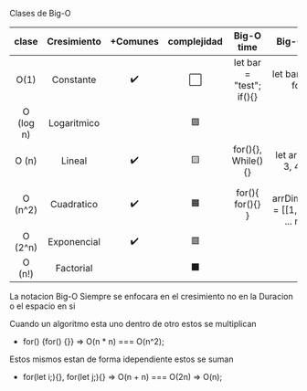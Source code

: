 
Clases de Big-O

|   clase   | Cresimiento | +Comunes | complejidad |        Big-O time        |                    Big-O space                    |
| :-------: | :---------: | :------: | :---------: | :----------------------: | :-----------------------------------------------: |
|   O(1)    |  Constante  |    ✔️    |     ⬜      | let bar = "test"; if(){} |             let bar = "test", for(){}             |
| O (log n) | Logaritmico |          |     🟩      |                          |                                                   |
|   O (n)   |   Lineal    |    ✔️    |     🟨      |    for(){}, While(){}    |          let arr = [1, 2, 3, 4 , ... n]           |
|  O (n^2)  | Cuadratico  |    ✔️    |     🟧      |     for(){ for(){} }     | let arrDimensional = [[1, 2], [3, 4, ... n], [5]] |
|  O (2^n)  | Exponencial |    ✔️    |     🟥      |                          |                                                   |
|  O (n!)   |  Factorial  |          |     ⬛      |                          |                                                   |

La notacion Big-O Siempre se enfocara en el cresimiento no en la Duracion o el espacio en si

Cuando un algoritmo esta uno dentro de otro estos se multiplican

- for() {for() {}} => O(n * n) === O(n^2);

Estos mismos estan de forma idependiente estos se suman

- for(let i;){}, for(let j;){} => O(n + n) === O(2n) => O(n);
